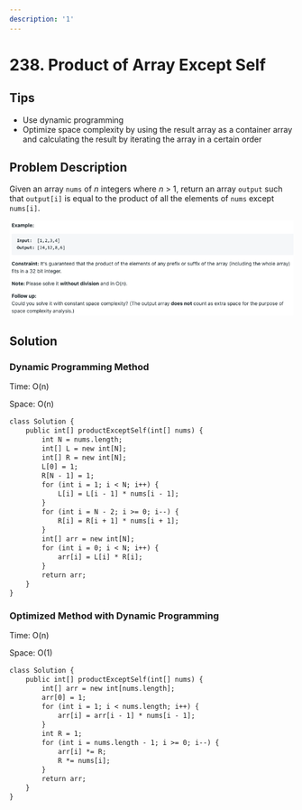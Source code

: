 ```yaml
---
description: '1'
---
```


# 238. Product of Array Except Self

## Tips

* Use dynamic programming
* Optimize space complexity by using the result array as a container array and calculating the result by iterating the array in a certain order

## Problem Description

Given an array `nums` of _n_ integers where _n_ &gt; 1,  return an array `output` such that `output[i]` is equal to the product of all the elements of `nums` except `nums[i]`.

![](../.gitbook/assets/image%20%2828%29.png)

## Solution

### Dynamic Programming Method

Time: O\(n\)

Space: O\(n\)

```text
class Solution {
    public int[] productExceptSelf(int[] nums) {
        int N = nums.length;
        int[] L = new int[N];
        int[] R = new int[N];
        L[0] = 1;
        R[N - 1] = 1;
        for (int i = 1; i < N; i++) {
            L[i] = L[i - 1] * nums[i - 1];
        }
        for (int i = N - 2; i >= 0; i--) {
            R[i] = R[i + 1] * nums[i + 1];
        }
        int[] arr = new int[N];
        for (int i = 0; i < N; i++) {
            arr[i] = L[i] * R[i];
        }
        return arr;
    }
}
```

### Optimized Method with Dynamic Programming

Time: O\(n\)

Space: O\(1\)

```text
class Solution {
    public int[] productExceptSelf(int[] nums) {
        int[] arr = new int[nums.length];
        arr[0] = 1;
        for (int i = 1; i < nums.length; i++) {
            arr[i] = arr[i - 1] * nums[i - 1];
        }
        int R = 1;
        for (int i = nums.length - 1; i >= 0; i--) {
            arr[i] *= R;
            R *= nums[i];
        }
        return arr;
    }
}
```

